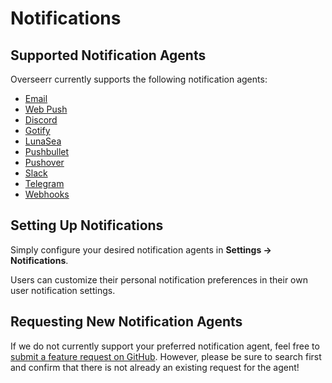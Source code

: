 # Notifications

## Supported Notification Agents

Overseerr currently supports the following notification agents:

- [Email](./email.md)
- [Web Push](./webpush.md)
- [Discord](./discord.md)
- [Gotify](./gotify.md)
- [LunaSea](./lunasea.md)
- [Pushbullet](./pushbullet.md)
- [Pushover](./pushover.md)
- [Slack](./slack.md)
- [Telegram](./telegram.md)
- [Webhooks](./webhooks.md)

## Setting Up Notifications

Simply configure your desired notification agents in **Settings &rarr; Notifications**.

Users can customize their personal notification preferences in their own user notification settings.

## Requesting New Notification Agents

If we do not currently support your preferred notification agent, feel free to [submit a feature request on GitHub](https://github.com/pbrink231/collectionizr/issues). However, please be sure to search first and confirm that there is not already an existing request for the agent!
